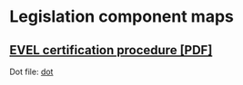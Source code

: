 # Legislation component maps

## [EVEL certification procedure [PDF]](evel-certification/evel-certification.pdf)

Dot file: [dot](evel-certification/evel-certification.dot) 
